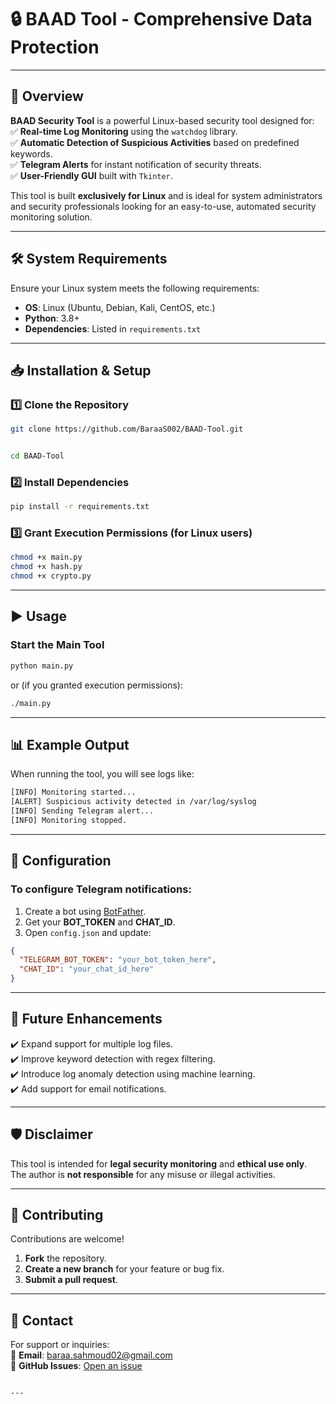 # 🔒 BAAD Tool - Comprehensive Data Protection  


---


## 📌 Overview  
**BAAD Security Tool** is a powerful Linux-based security tool designed for:  
✅ **Real-time Log Monitoring** using the `watchdog` library.  
✅ **Automatic Detection of Suspicious Activities** based on predefined keywords.  
✅ **Telegram Alerts** for instant notification of security threats.  
✅ **User-Friendly GUI** built with `Tkinter`.  

This tool is built **exclusively for Linux** and is ideal for system administrators and security professionals looking for an easy-to-use, automated security monitoring solution.  

---

## 🛠️ System Requirements  
Ensure your Linux system meets the following requirements:  
- **OS**: Linux (Ubuntu, Debian, Kali, CentOS, etc.)  
- **Python**: 3.8+  
- **Dependencies**: Listed in `requirements.txt`  

---

## 📥 Installation & Setup  

### 1️⃣ **Clone the Repository**  
```bash
git clone https://github.com/BaraaS002/BAAD-Tool.git
```
```bash

cd BAAD-Tool

```
### 2️⃣ **Install Dependencies**  
```bash
pip install -r requirements.txt
```

### 3️⃣ **Grant Execution Permissions (for Linux users)**  
```bash
chmod +x main.py
chmod +x hash.py
chmod +x crypto.py
```

---

## ▶️ Usage  

### **Start the Main Tool**  
```bash
python main.py
```
or (if you granted execution permissions):  
```bash
./main.py
```



---

## 📊 Example Output  
When running the tool, you will see logs like:  
```bash
[INFO] Monitoring started...
[ALERT] Suspicious activity detected in /var/log/syslog
[INFO] Sending Telegram alert...
[INFO] Monitoring stopped.
```

---

## 🔧 Configuration  

### **To configure Telegram notifications:**  
1. Create a bot using [BotFather](https://t.me/botfather).  
2. Get your **BOT_TOKEN** and **CHAT_ID**.  
3. Open `config.json` and update:  
```json
{
  "TELEGRAM_BOT_TOKEN": "your_bot_token_here",
  "CHAT_ID": "your_chat_id_here"
}
```

---

## 🚀 Future Enhancements  
✔️ Expand support for multiple log files.  
✔️ Improve keyword detection with regex filtering.  
✔️ Introduce log anomaly detection using machine learning.  
✔️ Add support for email notifications.  

---

## 🛡️ Disclaimer  
This tool is intended for **legal security monitoring** and **ethical use only**.  
The author is **not responsible** for any misuse or illegal activities.  

---

## 🤝 Contributing  
Contributions are welcome!  
1. **Fork** the repository.  
2. **Create a new branch** for your feature or bug fix.  
3. **Submit a pull request**.  

---

## 📧 Contact  
For support or inquiries:  
📩 **Email**: baraa.sahmoud02@gmail.com  
🔗 **GitHub Issues**: [Open an issue](https://github.com/BaraaS002/BAAD-Tool/issues)  
```

---

